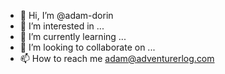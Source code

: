 - 👋 Hi, I’m @adam-dorin
- 👀 I’m interested in ...
- 🌱 I’m currently learning ...
- 💞️ I’m looking to collaborate on ...
- 📫 How to reach me adam@adventurerlog.com

<!---
adam-dorin/adam-dorin is a ✨ special ✨ repository because its `README.md` (this file) appears on your GitHub profile.
You can click the Preview link to take a look at your changes.
--->

